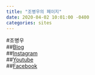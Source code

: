 ```yaml
---
title: "조병우의 페이지"
date: 2020-04-02 10:01:00 -0400
categories: sites
---
```


#조병우   
##[Blog](https://byungwoojoe.github.io/)   
##[Instagram](https://www.instagram.com/byungwoo_joe/)   
##[Youtube](http://youtube.com/byungwoojoe)   
##[Facebook](https://www.facebook.com/byungwoo.joe)
